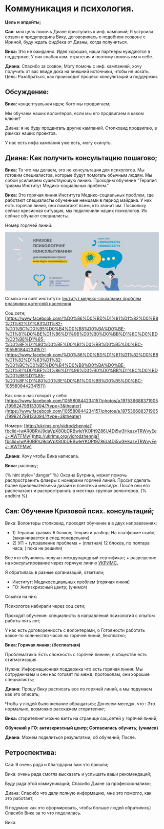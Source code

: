 # Коммуникация и психология.

**Цель и апдейты;** 

**Сая:** моя цель помочь Диане приступить к инф. кампаний; Я устроила созвон и предупредила Вику, договорилась о подобном созвоне с Ириной, буду ждать фидбека от Дианы, когда получиться. 

**Вика:** Это не ожиданно. Идея хорошая, наши партнеры нуждаются в поддержке. У них слабая ком. стратегия и поэтому помочь им и себе. 

**Диана:** Спасибо за созвон; Могу помочь с инф. кампанией, хочу получить от вас ввиде дока на внешний источники, чтобы не искать. Цель: Разобраться, как происходит процесс консультаций и поддержки.   

## Обсуждение: 

**Вика:** концептуальная идея; Кого мы продвигаем; 

Мы обучаем наших волонтеров, если мы его продвигаем в каком ключе? 

Диана: я не буду продвигать другие кампаний. Стопковид продвигаю, в рамках наших проектов. 

У нас есть инфа кампания уже есть, могу скинуть. 

## **Диана:** Как получить консультацию пошагово; 

**Вика:** То что мы делаем, это не консультация для психологов. Мы готовим специалистов, которые будут помогать обычным людям. Мы собой усиливаем существующую линию. Проходим обучение  "Терапия травмы Институт Медико-социальных проблем." 

**Вика:** Это горячая линия Института Медико-социальных проблем, где работают специалисты обученные немцами в период майдана. У них есть горячая линия, они помогают всем, кто звонит им. Поскольку сейчас кризисная ситуация, мы подключили наших психологов. Их сейчас обучают специалисты. 

Номер горячей линий: 

![](../../.gitbook/assets/image%20%2873%29.png)

Ссылка на сайт института: [Інститут медико-соціальних проблем вразливих категорій населення](http://ukrims.org/)

Соц.сети; [https://www.facebook.com/%D0%86%D0%BD%D1%81%D1%82%D0%B8%D1%82%D1%83%D1%82-%D0%BC%D0%B5%D0%B4%D0%B8%D0%BA%D0%BE-%D1%81%D0%BE%D1%86%D1%96%D0%B0%D0%BB%D1%8C%D0%BD%D0%B8%D1%85-%D0%BF%D1%80%D0%BE%D0%B1%D0%BB%D0%B5%D0%BC-105580844234157/](https://www.facebook.com/%D0%86%D0%BD%D1%81%D1%82%D0%B8%D1%82%D1%83%D1%82-%D0%BC%D0%B5%D0%B4%D0%B8%D0%BA%D0%BE-%D1%81%D0%BE%D1%86%D1%96%D0%B0%D0%BB%D1%8C%D0%BD%D0%B8%D1%85-%D0%BF%D1%80%D0%BE%D0%B1%D0%BB%D0%B5%D0%BC-105580844234157/)

Как они о нас говорят у себя: [https://www.facebook.com/105580844234157/photos/a.197536688371905/199924798133094/?type=3&theater](https://www.facebook.com/105580844234157/photos/a.197536688371905/199924798133094/?type=3&theater)

Номера: [http://ukrims.org/vidrodzhennja?fbclid=IwAR0BRVJ9daVpX8ObDRBwIeYKOPt9Z86U4Di5w3HkazvTRWvyEeJ-iAWTFMw](http://ukrims.org/vidrodzhennja?fbclid=IwAR0BRVJ9daVpX8ObDRBwIeYKOPt9Z86U4Di5w3HkazvTRWvyEeJ-iAWTFMw) 

**Диана:** Хочу чтобы Вика написала. 

**Вика:** распишу; 

{% hint style="danger" %}
Оксана Бутрина, может помочь распространить флаеры с номерами горячей линий. Просит сделать более привлекательный дизайн и понятный месседж. После они его распечатают и распространять в местных группах волонтеров.
{% endhint %}

## **Сая:** Обучение Кризовой псих. консультаций; 

Вика: Волонтеры стопковид, проходят обучение в в двух направлениях; 

* 1\) Терапия травмы 6 блоков; Теория и разбор; На платформе скайп; \(заканчивается в след понедельник\) 
* 2\) УП + \(управление проблема + \(платная\) 12 блоков, по полтара часа; \( пока не решили\) 

Все кто обучились получат международный сертификат; + разрешение на консультирование через горячую линию [УКРИМС.](http://ukrims.org/)

Я обратилась в  разные организаций, ответили; 

* Институт: Медикосоциальных проблем  \(горячая линия\) 
* ГО: Антизкризсный центр; \(учимся\) 

Ссылки на них: 

Психологов набирали через соц.сети; 

Проходят обучение: специалисты в направлений психологий с опытом работы пять лет; 

У нас есть договоренность с волонтерами, о Готовности работать какое-то количество часов на горячей линий, бесплатно;  

**Вика: Горячая линия; \(бесплатная\)** 

Проблематика: Есть сложность с горячей линией, в обществе есть стигматизация.

Нужна:  Информационная поддержка что есть горячая линия. Мы сотрудничаем и они нас готовят по межд. протоколам, они хорошие специалисты; 

**Диана:** Прошу Вику расписать все по горячей линий, а мы подумаем как это описать; 

Чтобы у людей было желание обращаться; Донесем меседж, что : Это нормально, возможно расскажем сторителинг;

**Вика:** сторителинг можно взять на странице  соц.сетей у горячей линий;  

**Обучений у ГО: антизкризсный центр;  Согласились обучить;  \(учимся\)** 

**Диана:** Можем поделиться результатми, об обучений; После.



## Ретроспектива: 

Сая: Я очень рада и благодарна вам что пришли; 

Вика: очень рада смогла высказать и услышать ваши рекомендаций; 

Буду рада этой коммуникаций; Спасибо Диане за профессионализм; 

Диана: Спасибо что дали полную информацию, мне это помогло, как это работает; 

Я подумаю как это сформировать, чтобы больше людей обратились\) Спасибо Вика за то что поделилась. 















Вика: 



















